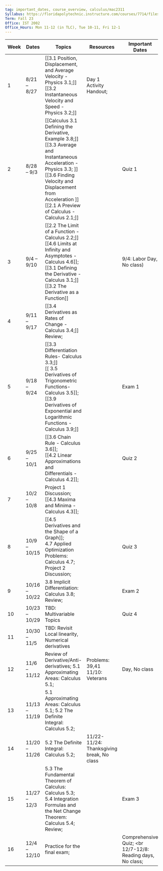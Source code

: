 ```yaml
---
tag: important_dates, course_overview, calculus/mac2311
Syllabus: https://floridapolytechnic.instructure.com/courses/7714/files/5875187?module_item_id=428651
Term: Fall 23
Office: IST 2002
Office_Hours: Mon 11-12 (in TLC), Tue 10-11, Fri 12-1
---
```





| Week | Dates         | Topics                                                                                                                                                                                                                                       | Resources                                 | Important Dates                                             |
| ---- | ------------- | -------------------------------------------------------------------------------------------------------------------------------------------------------------------------------------------------------------------------------------------- | ----------------------------------------- | ----------------------------------------------------------- |
| 1    | 8/21 – 8/27   | [[3.1 Position, Displacement, and Average Velocity - Physics 3.1;]]  <br>[[3.2 Instantaneous Velocity and Speed - Physics 3.2;]]                                                                                                             | Day 1 Activity Handout;                   |                                                             |
| 2    | 8/28 – 9/3    | [[Calculus 3.1 Defining the Derivative, Example 3.8;]]<br> [[3.3 Average and Instantaneous Acceleration - Physics 3.3;  ]]<br>[[3.6 Finding Velocity and Displacement from Acceleration ]] <br>[[2.1 A Preview of Calculus - Calculus 2.1;]] |                                           | Quiz 1                                                      |
| 3    | 9/4 – 9/10    | [[2.2 The Limit of a Function - Calculus 2.2;]] <br>[[4.6 Limits at Infinity and Asymptotes - Calculus 4.6]];  <br>[[3.1 Defining the Derivative - Calculus 3.1;]]<br>[[3.2 The Derivative as a Function]]<br>                               |                                           | 9/4: Labor Day, No class)                                   |
| 4    | 9/11 – 9/17   | [[3.4 Derivatives as Rates of Change -  Calculus 3.4;]]  <br>Review;                                                                                                                                                                         |                                           |                                                             |
| 5    | 9/18 – 9/24   | [[3.3 Differentiation Rules- Calculus 3.3;]] <br>[[ 3.5 Derivatives of Trigonometric Functions- Calculus 3.5]];  <br>[[3.9 Derivatives of Exponential and Logarithmic Functions - Calculus 3.9;]]                                                     |                                           | Exam 1                                                      |
| 6    | 9/25 – 10/1   | [[3.6 Chain Rule - Calculus 3.6]]; <br> [[4.2 Linear Approximations and Differentials - Calculus 4.2]];                                                                                                                                                     |                                           | Quiz 2                                                      |
| 7    | 10/2 – 10/8   | Project 1 Discussion;<br>[[4.3 Maxima and Minima - Calculus 4.3]];                                                                                                                                                                                |                                           |                                                             |
| 8    | 10/9 – 10/15  | [[4.5 Derivatives and the Shape of a Graph]];<br>4.7 Applied Optimization Problems: <br> Calculus 4.7; <br>Project 2 Discussion;                                                                                               |                                           | Quiz 3                                                      |
| 9    | 10/16 – 10/22 | 3.8 Implicit Differentiation: Calculus 3.8; <br>Review;                                                                                                                                                                                      |                                           | Exam 2                                                      |
| 10   | 10/23 – 10/29 | TBD: Multivariable Topics                                                                                                                                                                                                                    |                                           | Quiz 4                                                      |
| 11   | 10/30 – 11/5  | TBD: Revisit Local linearity, Numerical derivatives                                                                                                                                                                                          |                                           |                                                             |
| 12   | 11/6 – 11/12  | Review of Derivative/Anti-derivatives; 5.1 Approximating Areas: Calculus 5.1;                                                                                                                                                                | Problems: 39,41 11/10: Veterans           | Day, No class                                               |
| 13   | 11/13 – 11/19 | 5.1 Approximating Areas: Calculus 5.1; 5.2 The Definite Integral: Calculus 5.2;                                                                                                                                                              |                                           |                                                             |
| 14   | 11/20 – 11/26 | 5.2 The Definite Integral: Calculus 5.2;                                                                                                                                                                                                     | 11/22-11/24: Thanksgiving break, No class |                                                             |
| 15   | 11/27 – 12/3  | 5.3 The Fundamental Theorem of Calculus: Calculus 5.3;  <br>5.4 Integration Formulas and the Net Change Theorem: Calculus 5.4; Review;                                                                                                       |                                           | Exam 3                                                      |
| 16   | 12/4 – 12/10  | Practice for the final exam;                                                                                                                                                                                                                 |                                           | Comprehensive Quiz;  <br 12/7-12/8: Reading days, No class; |
